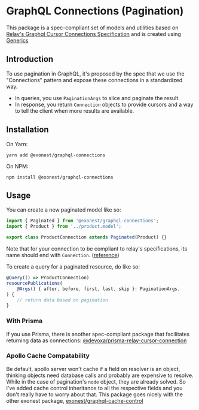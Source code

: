 # GraphQL Connections (Pagination)

This package is a spec-compliant set of models and utilities based on [Relay's Graphql Cursor Connections Specification](https://relay.dev/graphql/connections.htm) and is created using [Generics](https://docs.nestjs.com/graphql/resolvers#generics)

## Introduction

To use pagination in GraphQL, it's proposed by the spec that we use the "Connections" pattern and expose these connections in a standardized way.

- In queries, you use `PaginationArgs` to slice and paginate the result.
- In response, you return `Connection` objects to provide cursors and a way to tell the client when more results are available.

## Installation

On Yarn:

```shell
yarn add @exonest/graphql-connections
```

On NPM:

```shell
npm install @exonest/graphql-connections
```

## Usage

You can create a new paginated model like so:

```ts
import { Paginated } from '@exonest/graphql-connections';
import { Product } from '../product.model';

export class ProductConnection extends Paginated(Product) {}
```

Note that for your connection to be compliant to relay's specifications, its name should end with `Connection`. ([reference](https://relay.dev/graphql/connections.htm#sec-Reserved-Types))

To create a query for a paginated resource, do like so:

```ts
@Query(() => ProductConnection)
resourcePublications(
    @Args() { after, before, first, last, skip }: PaginationArgs,
) {
    // return data based on pagination
}
```

### With Prisma

If you use Prisma, there is another spec-compliant package that facilitates returning data as connections: [@devoxa/prisma-relay-cursor-connection](https://github.com/devoxa/prisma-relay-cursor-connection)

### Apollo Cache Compatability

Be default, apollo server won't cache if a field on resolver is an object, thinking objects need database calls and probably are expensive to resolve. While in the case of pagination's `node` object, they are already solved. So I've added cache control inheritance to all the respective fields and you don't really have to worry about that. This package goes nicely with the other exonest package, [exonest/graphql-cache-control](https://github.com/exonest/graphql-cache-control)
